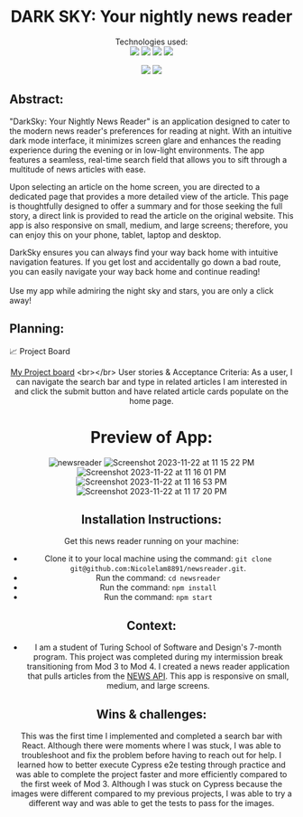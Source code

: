 <div align="center">
<h1>DARK SKY: Your nightly news reader </h1>

Technologies used:<br>
  <img src="https://img.shields.io/badge/React-20232A?style=for-the-badge&logo=react&logoColor=61DAFB" />
  <img src="https://img.shields.io/badge/React_Router-CA4245?style=for-the-badge&logo=react-router&logoColor=white"/>
  <img src="https://img.shields.io/badge/CSS3-1572B6?style=for-the-badge&logo=css3&logoColor=white" />
  <img src="https://img.shields.io/badge/HTML5-E34F26?style=for-the-badge&logo=html5&logoColor=white" />

  <img src="https://img.shields.io/badge/Visual%20Studio%20Code-0078d7.svg?style=for-the-badge&logo=visual-studio-code&logoColor=white" />
  <img src="https://img.shields.io/badge/-cypress-%23E5E5E5?style=for-the-badge&logo=cypress&logoColor=058a5e" />

</div>

## Abstract: 
"DarkSky: Your Nightly News Reader" is an  application designed to cater to the modern news reader's preferences for reading at night. With an intuitive dark mode interface, it minimizes screen glare and enhances the reading experience during the evening or in low-light environments. The app features a seamless, real-time search field that allows you to sift through a multitude of news articles with ease.

Upon selecting an article on the home screen, you are directed to a dedicated page that provides a more detailed view of the article. This page is thoughtfully designed to offer a summary and for those seeking the full story, a direct link is provided to read the article on the original website. This app is also responsive on small, medium, and large screens; therefore, you can enjoy this on your phone, tablet, laptop and desktop.

DarkSky ensures you can always find your way back home with intuitive navigation features. If you get lost and accidentally go down a bad route, you can easily navigate your way back home and continue reading! 
<br></br>
Use my app while admiring the night sky and stars, you are only a click away! 

## Planning:
<summary>
📈 Project Board
</summary>
<div align="center">
  
[My Project board]([https://newsapi.org/](https://github.com/users/Nicolelam8891/projects/4)https://github.com/users/Nicolelam8891/projects/4)
<br></br>
User stories & Acceptance Criteria: As a user, I can navigate the search bar and type in related articles I am interested in and click the submit button and have related article cards populate on the home page.

# Preview of App:
![newsreader](https://github.com/Nicolelam8891/newsreader/assets/132624450/b5fe17c2-0472-4274-aaef-3a9ae4ea2849)
![Screenshot 2023-11-22 at 11 15 22 PM](https://github.com/Nicolelam8891/newsreader/assets/132624450/3dc1fd63-2cf8-4f0e-8a31-e1d393075fd0)
![Screenshot 2023-11-22 at 11 16 01 PM](https://github.com/Nicolelam8891/newsreader/assets/132624450/31773b39-a4ff-48e2-bb19-cf8a508a5392)
![Screenshot 2023-11-22 at 11 16 53 PM](https://github.com/Nicolelam8891/newsreader/assets/132624450/86b60e8f-d033-4331-938a-dd7ab238dd19)
![Screenshot 2023-11-22 at 11 17 20 PM](https://github.com/Nicolelam8891/newsreader/assets/132624450/68394b07-5ade-4ac9-a004-378b9915b936)


## Installation Instructions:
Get this news reader running on your machine: 
- Clone it to your local machine using the command: `git clone git@github.com:Nicolelam8891/newsreader.git`.
- Run the command: `cd newsreader`
- Run the command: `npm install`
- Run the command: `npm start`

## Context:
- I am a student of Turing School of Software and Design's 7-month program. This project was completed during my intermission break transitioning from Mod 3 to Mod 4. I created a news reader application that pulls articles from the [NEWS API](https://newsapi.org/). This app is responsive on small, medium, and large screens.


## Wins & challenges:
This was the first time I implemented and completed a search bar with React. Although there were moments where I was stuck, I was able to troubleshoot and fix the problem before having to reach out for help. I learned how to better execute Cypress e2e testing through practice and was able to complete the project faster and more efficiently compared to the first week of Mod 3. Although I was stuck on Cypress because the images were different compared to my previous projects, I was able to try a different way and was able to get the tests to pass for the images. 






